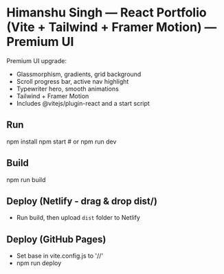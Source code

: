 # Himanshu Singh — React Portfolio (Vite + Tailwind + Framer Motion) — Premium UI

Premium UI upgrade:
- Glassmorphism, gradients, grid background
- Scroll progress bar, active nav highlight
- Typewriter hero, smooth animations
- Tailwind + Framer Motion
- Includes @vitejs/plugin-react and a start script

## Run
npm install
npm start   # or npm run dev

## Build
npm run build

## Deploy (Netlify - drag & drop dist/)
- Run build, then upload `dist` folder to Netlify

## Deploy (GitHub Pages)
- Set base in vite.config.js to '/<repo-name>/'
- npm run deploy

